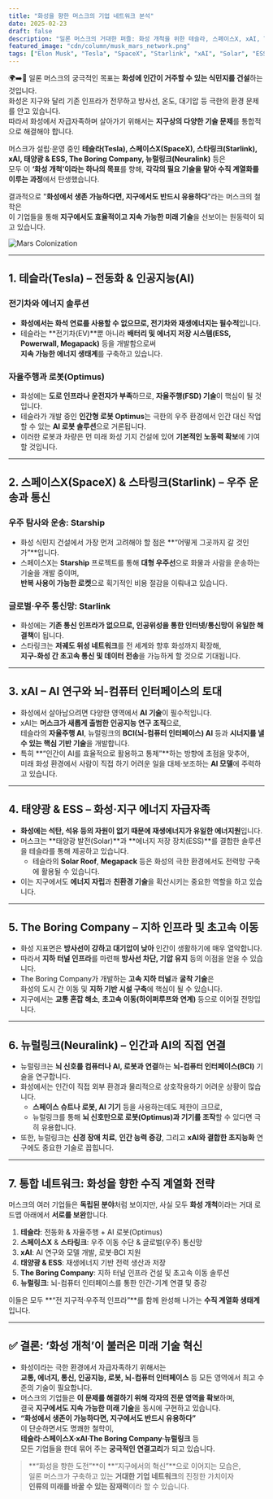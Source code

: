 ```yaml
---
title: "화성을 향한 머스크의 기업 네트워크 분석"
date: 2025-02-23
draft: false
description: "일론 머스크의 거대한 퍼즐: 화성 개척을 위한 테슬라, 스페이스X, xAI, The Boring Company, Neuralink Corporation의 연결고리"
featured_image: "cdn/column/musk_mars_network.png"
tags: ["Elon Musk", "Tesla", "SpaceX", "Starlink", "xAI", "Solar", "ESS", "The Boring Company", "Neuralink Corporation", "Mars", "Phone"]
---
```


🌍➡️🔴 일론 머스크의 궁극적인 목표는 **화성에 인간이 거주할 수 있는 식민지를 건설**하는 것입니다.  
화성은 지구와 달리 기존 인프라가 전무하고 방사선, 온도, 대기압 등 극한의 환경 문제를 안고 있습니다.  
따라서 화성에서 자급자족하며 살아가기 위해서는 **지구상의 다양한 기술 문제**를 통합적으로 해결해야 합니다.

머스크가 설립·운영 중인 **테슬라(Tesla), 스페이스X(SpaceX), 스타링크(Starlink), xAI, 태양광 & ESS, The Boring Company, 뉴럴링크(Neuralink)** 등은  
모두 이 **‘화성 개척’이라는 하나의 목표**를 향해, **각각의 필요 기술을 맡아 수직 계열화를 이루는 과정**에서 탄생했습니다.

결과적으로 "**화성에서 생존 가능하다면, 지구에서도 반드시 유용하다**"라는 머스크의 철학은  
이 기업들을 통해 **지구에서도 효율적이고 지속 가능한 미래 기술**을 선보이는 원동력이 되고 있습니다.

![Mars Colonization](https://blog.plura.io/cdn/column/mars-colonization-strategy-musk.png)

---

## 1. 테슬라(Tesla) – 전동화 & 인공지능(AI)
### **전기차와 에너지 솔루션**
- **화성에서는 화석 연료를 사용할 수 없으므로, 전기차와 재생에너지는 필수적**입니다.  
- 테슬라는 **전기차(EV)**뿐 아니라 **배터리 및 에너지 저장 시스템(ESS, Powerwall, Megapack)** 등을 개발함으로써  
  **지속 가능한 에너지 생태계**를 구축하고 있습니다.

### **자율주행과 로봇(Optimus)**
- 화성에는 **도로 인프라나 운전자가 부족**하므로, **자율주행(FSD) 기술**이 핵심이 될 것입니다.  
- 테슬라가 개발 중인 **인간형 로봇 Optimus**는 극한의 우주 환경에서 인간 대신 작업할 수 있는 **AI 로봇 솔루션**으로 거론됩니다.  
- 이러한 로봇과 차량은 먼 미래 화성 기지 건설에 있어 **기본적인 노동력 확보**에 기여할 것입니다.

---

## 2. 스페이스X(SpaceX) & 스타링크(Starlink) – 우주 운송과 통신
### **우주 탐사와 운송: Starship**
- 화성 식민지 건설에서 가장 먼저 고려해야 할 점은 **“어떻게 그곳까지 갈 것인가”**입니다.  
- 스페이스X는 **Starship** 프로젝트를 통해 **대형 우주선**으로 화물과 사람을 운송하는 기술을 개발 중이며,  
  **반복 사용이 가능한 로켓**으로 획기적인 비용 절감을 이뤄내고 있습니다.

### **글로벌·우주 통신망: Starlink**
- 화성에는 **기존 통신 인프라가 없으므로, 인공위성을 통한 인터넷/통신망이 유일한 해결책**이 됩니다.  
- 스타링크는 **저궤도 위성 네트워크**를 전 세계와 향후 화성까지 확장해,  
  **지구-화성 간 초고속 통신 및 데이터 전송**을 가능하게 할 것으로 기대됩니다.

---

## 3. xAI – AI 연구와 뇌-컴퓨터 인터페이스의 토대
- 화성에서 살아남으려면 다양한 영역에서 **AI 기술**이 필수적입니다.  
- xAI는 **머스크가 새롭게 출범한 인공지능 연구 조직**으로,  
  테슬라의 **자율주행 AI**, 뉴럴링크의 **BCI(뇌-컴퓨터 인터페이스) AI** 등과 **시너지를 낼 수 있는 핵심 기반 기술**을 개발합니다.  
- 특히 **“인간이 AI를 효율적으로 활용하고 통제”**하는 방향에 초점을 맞추어,  
  미래 화성 환경에서 사람이 직접 하기 어려운 일을 대체·보조하는 **AI 모델**에 주력하고 있습니다.

---

## 4. 태양광 & ESS – 화성·지구 에너지 자급자족
- **화성에는 석탄, 석유 등의 자원이 없기 때문에 재생에너지가 유일한 에너지원**입니다.  
- 머스크는 **태양광 발전(Solar)**과 **에너지 저장 장치(ESS)**를 결합한 솔루션을 테슬라를 통해 제공하고 있습니다.  
  - 테슬라의 **Solar Roof**, **Megapack** 등은 화성의 극한 환경에서도 전력망 구축에 활용될 수 있습니다.  
- 이는 지구에서도 **에너지 자립**과 **친환경 기술**을 확산시키는 중요한 역할을 하고 있습니다.

---

## 5. The Boring Company – 지하 인프라 및 초고속 이동
- 화성 지표면은 **방사선이 강하고 대기압이 낮아** 인간이 생활하기에 매우 열악합니다.  
- 따라서 **지하 터널 인프라**를 마련해 **방사선 차단, 기압 유지** 등의 이점을 얻을 수 있습니다.  
- The Boring Company가 개발하는 **고속 지하 터널**과 **굴착 기술**은  
  화성의 도시 간 이동 및 **지하 기반 시설 구축**에 핵심이 될 수 있습니다.  
- 지구에서는 **교통 혼잡 해소**, **초고속 이동(하이퍼루프와 연계)** 등으로 이어질 전망입니다.

---

## 6. 뉴럴링크(Neuralink) – 인간과 AI의 직접 연결
- 뉴럴링크는 **뇌 신호를 컴퓨터나 AI, 로봇과 연결**하는 **뇌-컴퓨터 인터페이스(BCI)** 기술을 연구합니다.  
- 화성에서는 인간이 직접 외부 환경과 물리적으로 상호작용하기 어려운 상황이 많습니다.  
  - **스페이스 슈트나 로봇, AI 기기** 등을 사용하는데도 제한이 크므로,  
  - 뉴럴링크를 통해 **뇌 신호만으로 로봇(Optimus)과 기기를 조작**할 수 있다면 극히 유용합니다.  
- 또한, 뉴럴링크는 **신경 장애 치료**, **인간 능력 증강**, 그리고 **xAI와 결합한 초지능화** 연구에도 중요한 기술로 꼽힙니다.

---

## 7. 통합 네트워크: 화성을 향한 수직 계열화 전략
머스크의 여러 기업들은 **독립된 분야**처럼 보이지만, 사실 모두 **화성 개척**이라는 거대 로드맵 아래에서 **서로를 보완**합니다.

1. **테슬라**: 전동화 & 자율주행 + AI 로봇(Optimus)  
2. **스페이스X** & **스타링크**: 우주 이동 수단 & 글로벌(우주) 통신망  
3. **xAI**: AI 연구와 모델 개발, 로봇·BCI 지원  
4. **태양광 & ESS**: 재생에너지 기반 전력 생산과 저장  
5. **The Boring Company**: 지하 터널 인프라 건설 및 초고속 이동 솔루션  
6. **뉴럴링크**: 뇌-컴퓨터 인터페이스를 통한 인간-기계 연결 및 증강  

이들은 모두 **“전 지구적·우주적 인프라”**를 함께 완성해 나가는 **수직 계열화 생태계**입니다.

---

## ✅ 결론: ‘화성 개척’이 불러온 미래 기술 혁신
- 화성이라는 극한 환경에서 자급자족하기 위해서는  
  **교통, 에너지, 통신, 인공지능, 로봇, 뇌-컴퓨터 인터페이스** 등 모든 영역에서 최고 수준의 기술이 필요합니다.  
- 머스크의 기업들은 **이 문제를 해결하기 위해 각자의 전문 영역을 확보**하며,  
  결국 **지구에서도 지속 가능한 미래 기술**을 동시에 구현하고 있습니다.  
- **“화성에서 생존이 가능하다면, 지구에서도 반드시 유용하다”**  
  이 단순하면서도 명쾌한 철학이,  
  **테슬라·스페이스X·xAI·The Boring Company·뉴럴링크** 등  
  모든 기업들을 한데 묶어 주는 **궁극적인 연결고리**가 되고 있습니다.

  
> **“화성을 향한 도전”**이 **“지구에서의 혁신”**으로 이어지는 모습은,  
> 일론 머스크가 구축하고 있는 **거대한 기업 네트워크**의 진정한 가치이자  
> **인류의 미래를 바꿀 수 있는 잠재력**이라 할 수 있습니다.
